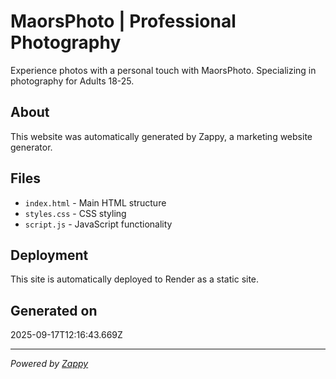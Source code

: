 # MaorsPhoto | Professional Photography

Experience photos with a personal touch with MaorsPhoto. Specializing in photography for Adults 18-25.

## About

This website was automatically generated by Zappy, a marketing website generator.

## Files

- `index.html` - Main HTML structure
- `styles.css` - CSS styling
- `script.js` - JavaScript functionality

## Deployment

This site is automatically deployed to Render as a static site.

## Generated on

2025-09-17T12:16:43.669Z

---

*Powered by [Zappy](https://zappy.dev)*
